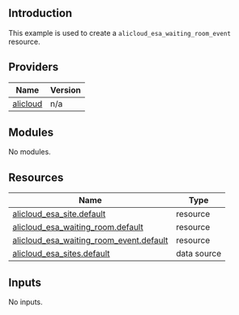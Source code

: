 ## Introduction

This example is used to create a `alicloud_esa_waiting_room_event` resource.

<!-- BEGIN_TF_DOCS -->
## Providers

| Name | Version |
|------|---------|
| <a name="provider_alicloud"></a> [alicloud](#provider\_alicloud) | n/a |

## Modules

No modules.

## Resources

| Name | Type |
|------|------|
| [alicloud_esa_site.default](https://registry.terraform.io/providers/aliyun/alicloud/latest/docs/resources/esa_site) | resource |
| [alicloud_esa_waiting_room.default](https://registry.terraform.io/providers/aliyun/alicloud/latest/docs/resources/esa_waiting_room) | resource |
| [alicloud_esa_waiting_room_event.default](https://registry.terraform.io/providers/aliyun/alicloud/latest/docs/resources/esa_waiting_room_event) | resource |
| [alicloud_esa_sites.default](https://registry.terraform.io/providers/aliyun/alicloud/latest/docs/data-sources/esa_sites) | data source |

## Inputs

No inputs.
<!-- END_TF_DOCS -->
